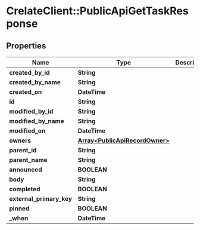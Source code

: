 # CrelateClient::PublicApiGetTaskResponse

## Properties
Name | Type | Description | Notes
------------ | ------------- | ------------- | -------------
**created_by_id** | **String** |  | [optional] 
**created_by_name** | **String** |  | [optional] 
**created_on** | **DateTime** |  | [optional] 
**id** | **String** |  | [optional] 
**modified_by_id** | **String** |  | [optional] 
**modified_by_name** | **String** |  | [optional] 
**modified_on** | **DateTime** |  | [optional] 
**owners** | [**Array&lt;PublicApiRecordOwner&gt;**](PublicApiRecordOwner.md) |  | [optional] 
**parent_id** | **String** |  | [optional] 
**parent_name** | **String** |  | [optional] 
**announced** | **BOOLEAN** |  | [optional] 
**body** | **String** |  | [optional] 
**completed** | **BOOLEAN** |  | [optional] 
**external_primary_key** | **String** |  | [optional] 
**pinned** | **BOOLEAN** |  | [optional] 
**_when** | **DateTime** |  | [optional] 


